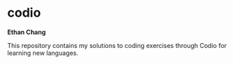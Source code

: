 # codio
<b>Ethan Chang</b><br>

This repository contains my solutions to coding exercises through Codio for learning new languages.

